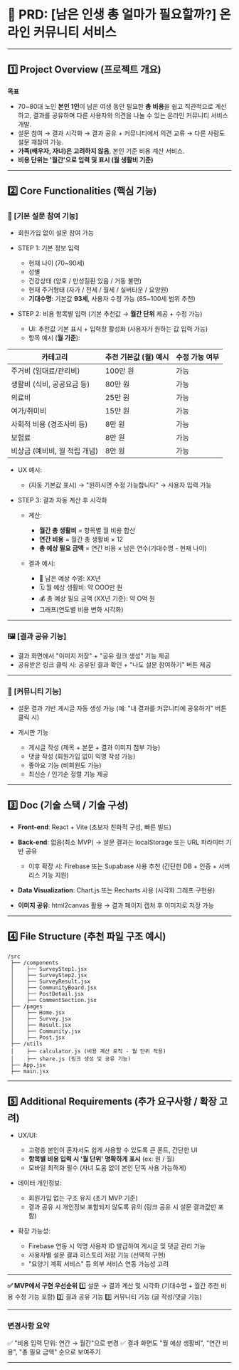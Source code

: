 # 📄 PRD: **\[남은 인생 총 얼마가 필요할까?]** 온라인 커뮤니티 서비스

---

## 1️⃣ Project Overview (프로젝트 개요)

**목표**

* 70\~80대 노인 **본인 1인**이 남은 여생 동안 필요한 **총 비용**을 쉽고 직관적으로 계산하고, 결과를 공유하며 다른 사용자와 의견을 나눌 수 있는 온라인 커뮤니티 서비스 개발.
* 설문 참여 → 결과 시각화 → 결과 공유 + 커뮤니티에서 의견 교류 → 다른 사람도 설문 재참여 가능.
* **가족(배우자, 자녀)은 고려하지 않음**, 본인 기준 비용 계산 서비스.
* **비용 단위는 '월간'으로 입력 및 표시 (월 생활비 기준)**

---

## 2️⃣ Core Functionalities (핵심 기능)

### 🎈 \[기본 설문 참여 기능]

* 회원가입 없이 설문 참여 가능

* STEP 1: 기본 정보 입력

  * 현재 나이 (70\~90세)
  * 성별
  * 건강상태 (양호 / 만성질환 있음 / 거동 불편)
  * 현재 주거형태 (자가 / 전세 / 월세 / 실버타운 / 요양원)
  * **기대수명**: 기본값 **93세**, 사용자 수정 가능 (85\~100세 범위 추천)

* STEP 2: 비용 항목별 입력 (기본 추천값 → **월간 단위** 제공 + 수정 가능)

  * UI: 추천값 기본 표시 + 입력창 활성화 (사용자가 원하는 값 입력 가능)
  * 항목 예시 (**월 기준**):

| 카테고리               | 추천 기본값 (월) 예시 | 수정 가능 여부 |
| ------------------ | ------------- | -------- |
| 주거비 (임대료/관리비)      | 100만 원        | 가능       |
| 생활비 (식비, 공공요금 등)   | 80만 원         | 가능       |
| 의료비                | 25만 원         | 가능       |
| 여가/취미비             | 15만 원         | 가능       |
| 사회적 비용 (경조사비 등)    | 8만 원          | 가능       |
| 보험료                | 8만 원          | 가능       |
| 비상금 (예비비, 월 적립 개념) | 8만 원          | 가능       |

* UX 예시:

  * (자동 기본값 표시) → "원하시면 수정 가능합니다" → 사용자 입력 가능

* STEP 3: 결과 자동 계산 후 시각화

  * 계산:

    * **월간 총 생활비** = 항목별 월 비용 합산
    * **연간 비용** = 월간 총 생활비 × 12
    * **총 예상 필요 금액** = 연간 비용 × 남은 연수(기대수명 - 현재 나이)
  * 결과 예시:

    * 📅 남은 예상 수명: XX년
    * 🗓️ 월 예상 생활비: 약 OOO만 원
    * 💰 총 예상 필요 금액 (XX년 기준): 약 O억 원
    * 그래프(연도별 비용 변화 시각화)

---

### 🖼️ \[결과 공유 기능]

* 결과 화면에서 "이미지 저장" + "공유 링크 생성" 기능 제공
* 공유받은 링크 클릭 시: 공유된 결과 확인 + "나도 설문 참여하기" 버튼 제공

---

### 💬 \[커뮤니티 기능]

* 설문 결과 기반 게시글 자동 생성 가능 (예: "내 결과를 커뮤니티에 공유하기" 버튼 클릭 시)
* 게시판 기능

  * 게시글 작성 (제목 + 본문 + 결과 이미지 첨부 가능)
  * 댓글 작성 (회원가입 없이 익명 작성 가능)
  * 좋아요 기능 (비회원도 가능)
  * 최신순 / 인기순 정렬 기능 제공

---

## 3️⃣ Doc (기술 스택 / 기술 구성)

* **Front-end**: React + Vite (초보자 친화적 구성, 빠른 빌드)
* **Back-end**: 없음(최소 MVP) → 설문 결과는 localStorage 또는 URL 파라미터 기반 공유

  * 이후 확장 시: Firebase 또는 Supabase 사용 추천 (간단한 DB + 인증 + 서버리스 기능 지원)
* **Data Visualization**: Chart.js 또는 Recharts 사용 (시각화 그래프 구현용)
* **이미지 공유**: html2canvas 활용 → 결과 페이지 캡처 후 이미지로 저장 가능

---

## 4️⃣ File Structure (추천 파일 구조 예시)

```
/src
 ├── /components
 │    ├── SurveyStep1.jsx
 │    ├── SurveyStep2.jsx
 │    ├── SurveyResult.jsx
 │    ├── CommunityBoard.jsx
 │    ├── PostDetail.jsx
 │    ├── CommentSection.jsx
 ├── /pages
 │    ├── Home.jsx
 │    ├── Survey.jsx
 │    ├── Result.jsx
 │    ├── Community.jsx
 │    ├── Post.jsx
 ├── /utils
 │    ├── calculator.js (비용 계산 로직 - 월 단위 적용)
 │    ├── share.js (링크 생성 및 공유 기능)
 ├── App.jsx
 ├── main.jsx
```

---

## 5️⃣ Additional Requirements (추가 요구사항 / 확장 고려)

* UX/UI:

  * 고령층 본인이 혼자서도 쉽게 사용할 수 있도록 큰 폰트, 간단한 UI
  * **항목별 비용 입력 시 '월 단위' 명확하게 표시** (ex: 원 / 월)
  * 모바일 최적화 필수 (자녀 도움 없이 본인 단독 사용 가능하게)

* 데이터 개인정보:

  * 회원가입 없는 구조 유지 (초기 MVP 기준)
  * 결과 공유 시 개인정보 포함되지 않도록 유의 (링크 공유 시 설문 결과값만 포함)

* 확장 가능성:

  * Firebase 연동 시 익명 사용자 ID 발급하여 게시글 및 댓글 관리 가능
  * 사용자별 설문 결과 히스토리 저장 기능 (선택적 구현)
  * "요양기 계획 서비스" 등 외부 서비스 연동 가능성 고려

---

**✅ MVP에서 구현 우선순위**
1️⃣ 설문 → 결과 계산 및 시각화 (기대수명 + 월간 추천 비용 수정 기능 포함)
2️⃣ 결과 공유 기능
3️⃣ 커뮤니티 기능 (글 작성/댓글 기능)

---

### **변경사항 요약**

✅ "비용 입력 단위: 연간 → 월간"으로 변경
✅ 결과 화면도 "월 예상 생활비", "연간 비용", "총 필요 금액" 순으로 보여주기

---
